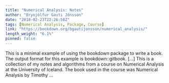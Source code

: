 ```yaml
---
title: "Numerical Analysis: Notes"
author: "Brynjólfur Gauti Jónsson"
date: "2018-02-23T22:26:58Z"
tags: [Numerical Analysis, Package, Course]
link: "https://bookdown.org/bgautijonsson/numerical_analysis/"
length_weight: "6.1%"
pinned: false
---
```


This is a minimal example of using the bookdown package to write a book. The output format for this example is bookdown::gitbook. [...] This is a collection of my notes and algorithms from a course on Numerical Analysis at the University of Iceland. The book used in the course was Numerical Analysis by Timothy ...
